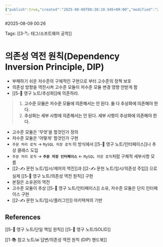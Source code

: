 ```yaml
---
{"publish":true,"created":"2025-08-08T00:30:10.945+09:00","modified":"2025-08-09T00:26:35.878+09:00","cssclasses":""}
---
```


#2025-08-09 00:26

Tags: [[3-🏷️ 태그/소프트웨어 공학]]

# 의존성 역전 원칙(Dependency Inversion Principle, DIP)
- 부패하기 쉬운 저수준의 구체적인 구현으로 부터 고수준의 정책 보호
- 의존성 방향을 역전시켜 고수준 모듈이 저수준 모듈 변경 영향 안받게 함
- [[5-💎 영구 노트/추상화]]에 의존하라.
> 1. **고수준 모듈은 저수준 모듈에 의존해서는 안 된다. 둘 다 추상화에 의존해야 한다.**
> 2. **추상화는 세부 사항에 의존해서는 안 된다. 세부 사항이 추상화에 의존해야 한다.**
- 고수준 모듈은 '무엇'을 할것인가 정의
- 저수준 모듈은 '어떻게' 할것인가 구현
- `주문 처리 로직` → `MySQL 저장 로직` 이 방식에서 [[5-💎 영구 노트/인터페이스]]나 추상 클래스 도입
- `주문 처리 로직` → **`주문 저장 인터페이스`** ← `MySQL 저장 로직`처럼 구체적 세부사항 모름
- [[2-✍️ 문헌 노트/임시/제어의 역전]]과  [[2-✍️ 문헌 노트/임시/의존성 주입]] 으로 실제 [[5-💎 영구 노트/의존성 역전 원칙]] 구현
- 본질은 소유권의 역전
- 고수준 모듈이 추상 [[5-💎 영구 노트/인터페이스]] 소유, 저수준 모듈은 단지 인터페이스 구현
- [[2-✍️ 문헌 노트/임시/플러그인]] 아키텍쳐의 기반
## References
[[5-💎 영구 노트/단일 책임 원칙]]
[[5-💎 영구 노트/SOLID]]


[[1-📚 참고 노트/ai 답변/의존성 역전 원칙 (DIP) 핸드북]]